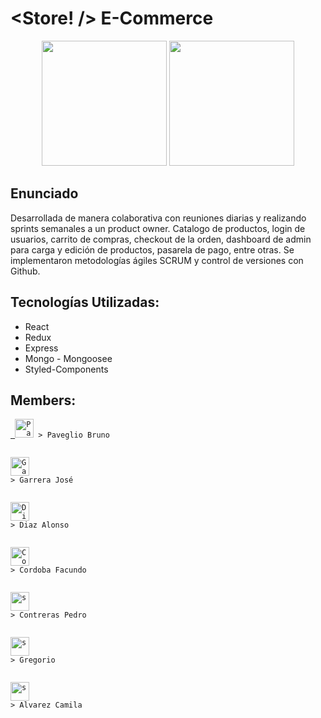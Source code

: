 # <Store! /> E-Commerce

<p align="center">
  <img height="200" src="https://res.cloudinary.com/dlexbrcrv/image/upload/v1620753770/Proyects/Store_n4i4xq.png" />
   <img height="200" src="https://res.cloudinary.com/dlexbrcrv/image/upload/v1620753769/Proyects/Store_2_qxzk9t.png" />
</p>

## Enunciado

Desarrollada de manera colaborativa con reuniones diarias y realizando sprints semanales a un product owner.
Catalogo de productos, login de usuarios, carrito de compras, checkout de la orden, dashboard de admin para carga y edición de productos, pasarela de pago, entre otras.
Se implementaron metodologías ágiles SCRUM y control de versiones con Github.

## Tecnologías Utilizadas:

- React
- Redux
- Express
- Mongo - Mongoosee
- Styled-Components

## Members:

<p align="left">
  <code><a href="https://www.linkedin.com/in/pavegliobruno/" target="_blank"> <img src="https://res.cloudinary.com/dlexbrcrv/image/upload/v1621273442/Proyects/linkedin_1_wfivod.svg" alt="Paveglio Bruno" height="30"/></a> > Paveglio Bruno</code>

<code><a href="https://www.linkedin.com/in/josegarrera/" target="_blank"> <img src="https://res.cloudinary.com/dlexbrcrv/image/upload/v1621273442/Proyects/linkedin_1_wfivod.svg" alt="Garrera José" height="30"/></a> > Garrera José</code>

<code><a href="https://www.linkedin.com/in/pavegliobruno/" target="_blank"> <img src="https://res.cloudinary.com/dlexbrcrv/image/upload/v1621273442/Proyects/linkedin_1_wfivod.svg" alt="Diaz Alonso" height="30"/></a> > Diaz Alonso</code>

<code><a href="https://www.linkedin.com/in/pavegliobruno/" target="_blank"> <img src="https://res.cloudinary.com/dlexbrcrv/image/upload/v1621273442/Proyects/linkedin_1_wfivod.svg" alt="Cordoba Facundo" height="30"/></a> > Cordoba Facundo</code>

<code><a href="https://www.linkedin.com/in/pavegliobruno/" target="_blank"> <img src="https://res.cloudinary.com/dlexbrcrv/image/upload/v1621273442/Proyects/linkedin_1_wfivod.svg" alt="s" height="30"/></a> > Contreras Pedro</code>

<code><a href="https://www.linkedin.com/in/pavegliobruno/" target="_blank"> <img src="https://res.cloudinary.com/dlexbrcrv/image/upload/v1621273442/Proyects/linkedin_1_wfivod.svg" alt="s" height="30"/></a> > Gregorio</code>

<code><a href="https://www.linkedin.com/in/pavegliobruno/" target="_blank"> <img src="https://res.cloudinary.com/dlexbrcrv/image/upload/v1621273442/Proyects/linkedin_1_wfivod.svg" alt="s" height="30"/></a> > Alvarez Camila</code>

</p>
